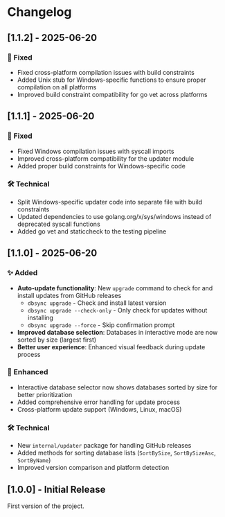 # Changelog

## [1.1.2] - 2025-06-20

### 🔧 Fixed
- Fixed cross-platform compilation issues with build constraints
- Added Unix stub for Windows-specific functions to ensure proper compilation on all platforms
- Improved build constraint compatibility for go vet across platforms

## [1.1.1] - 2025-06-20

### 🔧 Fixed
- Fixed Windows compilation issues with syscall imports
- Improved cross-platform compatibility for the updater module
- Added proper build constraints for Windows-specific code

### 🛠️ Technical
- Split Windows-specific updater code into separate file with build constraints
- Updated dependencies to use golang.org/x/sys/windows instead of deprecated syscall functions
- Added go vet and staticcheck to the testing pipeline

## [1.1.0] - 2025-06-20

### ✨ Added
- **Auto-update functionality**: New `upgrade` command to check for and install updates from GitHub releases
  - `dbsync upgrade` - Check and install latest version
  - `dbsync upgrade --check-only` - Only check for updates without installing
  - `dbsync upgrade --force` - Skip confirmation prompt
- **Improved database selection**: Databases in interactive mode are now sorted by size (largest first)
- **Better user experience**: Enhanced visual feedback during update process

### 🔧 Enhanced
- Interactive database selector now shows databases sorted by size for better prioritization
- Added comprehensive error handling for update process
- Cross-platform update support (Windows, Linux, macOS)

### 🛠️ Technical
- New `internal/updater` package for handling GitHub releases
- Added methods for sorting database lists (`SortBySize`, `SortBySizeAsc`, `SortByName`)
- Improved version comparison and platform detection

## [1.0.0] - Initial Release

First version of the project.
